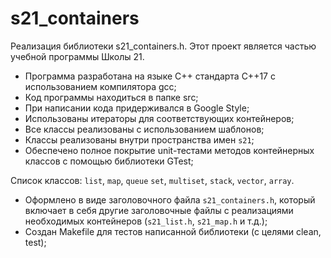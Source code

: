 # s21_containers

Реализация библиотеки s21_containers.h. Этот проект является частью учебной программы Школы 21.


- Программа разработана на языке C++ стандарта C++17 с использованием компилятора gcc;
- Код программы находиться в папке src;
- При написании кода придерживался в Google Style;
- Использованы итераторы для соответствующих контейнеров;
- Все классы реализованы с использованием шаблонов;
- Классы реализованы внутри пространства имен `s21`;
- Обеспечено полное покрытие unit-тестами методов контейнерных классов c помощью библиотеки GTest;

Список классов: `list`, `map`, `queue`  `set`, `multiset`, `stack`, `vector`, `array`.
- Оформлено в виде заголовочного файла `s21_containers.h`, который включает в себя другие заголовочные файлы с реализациями необходимых контейнеров (`s21_list.h`, `s21_map.h` и т.д.);
- Создан Makefile для тестов написанной библиотеки (с целями clean, test);
